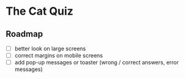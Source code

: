 # The Cat Quiz

## Roadmap

- [ ] better look on large screens
- [ ] correct margins on mobile screens
- [ ] add pop-up messages or toaster (wrong / correct answers, error messages)